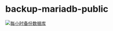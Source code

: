 # backup-mariadb-public

[![每小时备份数据库](https://github.com/sliwei/backup-mariadb-public/actions/workflows/action.yaml/badge.svg)](https://github.com/sliwei/backup-mariadb-public/actions/workflows/action.yaml)
